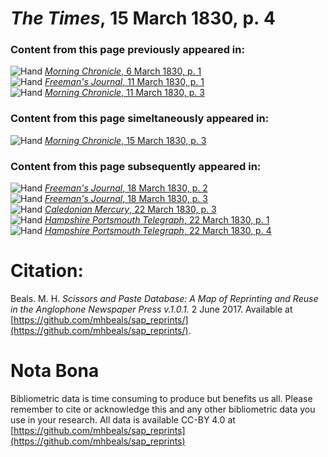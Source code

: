 # *The Times*, 15 March 1830, p. 4  
  
### Content from this page previously appeared in:  
![Hand](http://scissorsandpaste.net/wp-content/uploads/2017/06/smallhandpointer.png) [*Morning Chronicle*, 6 March 1830, p. 1](https://mhbeals.github.io/sap_html/Morning-Chronicle/Morning-Chronicle-6-March-1830-p-1)  
![Hand](http://scissorsandpaste.net/wp-content/uploads/2017/06/smallhandpointer.png) [*Freeman's Journal*, 11 March 1830, p. 1](https://mhbeals.github.io/sap_html/Freeman's-Journal/Freeman's-Journal-11-March-1830-p-1)  
![Hand](http://scissorsandpaste.net/wp-content/uploads/2017/06/smallhandpointer.png) [*Morning Chronicle*, 11 March 1830, p. 3](https://mhbeals.github.io/sap_html/Morning-Chronicle/Morning-Chronicle-11-March-1830-p-3)  
  
### Content from this page simeltaneously appeared in:  
![Hand](http://scissorsandpaste.net/wp-content/uploads/2017/06/smallhandpointer.png) [*Morning Chronicle*, 15 March 1830, p. 3](https://mhbeals.github.io/sap_html/Morning-Chronicle/Morning-Chronicle-15-March-1830-p-3)  
  
### Content from this page subsequently appeared in:  
![Hand](http://scissorsandpaste.net/wp-content/uploads/2017/06/smallhandpointer.png) [*Freeman's Journal*, 18 March 1830, p. 2](https://mhbeals.github.io/sap_html/Freeman's-Journal/Freeman's-Journal-18-March-1830-p-2)  
![Hand](http://scissorsandpaste.net/wp-content/uploads/2017/06/smallhandpointer.png) [*Freeman's Journal*, 18 March 1830, p. 3](https://mhbeals.github.io/sap_html/Freeman's-Journal/Freeman's-Journal-18-March-1830-p-3)  
![Hand](http://scissorsandpaste.net/wp-content/uploads/2017/06/smallhandpointer.png) [*Caledonian Mercury*, 22 March 1830, p. 3](https://mhbeals.github.io/sap_html/Caledonian-Mercury/Caledonian-Mercury-22-March-1830-p-3)  
![Hand](http://scissorsandpaste.net/wp-content/uploads/2017/06/smallhandpointer.png) [*Hampshire Portsmouth Telegraph*, 22 March 1830, p. 1](https://mhbeals.github.io/sap_html/Hampshire-Portsmouth-Telegraph/Hampshire-Portsmouth-Telegraph-22-March-1830-p-1)  
![Hand](http://scissorsandpaste.net/wp-content/uploads/2017/06/smallhandpointer.png) [*Hampshire Portsmouth Telegraph*, 22 March 1830, p. 4](https://mhbeals.github.io/sap_html/Hampshire-Portsmouth-Telegraph/Hampshire-Portsmouth-Telegraph-22-March-1830-p-4)  


# Citation: 

Beals. M. H. *Scissors and Paste Database: A Map of Reprinting and Reuse in the Anglophone Newspaper Press v.1.0.1.* 2 June 2017. Available at [https://github.com/mhbeals/sap_reprints/](https://github.com/mhbeals/sap_reprints/). 

# Nota Bona

Bibliometric data is time consuming to produce but benefits us all. Please remember to cite or acknowledge this and any other bibliometric data you use in your research. All data is available CC-BY 4.0 at [https://github.com/mhbeals/sap_reprints](https://github.com/mhbeals/sap_reprints)